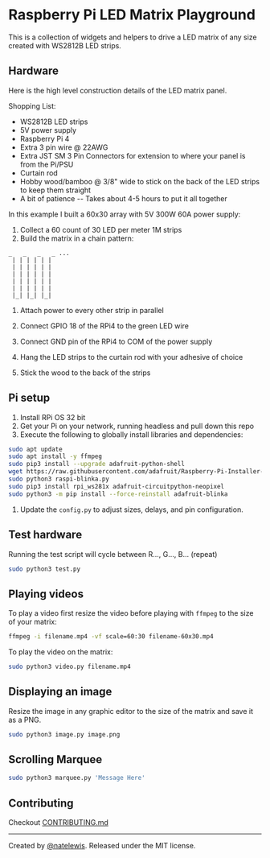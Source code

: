 # Raspberry Pi LED Matrix Playground

This is a collection of widgets and helpers to drive a LED matrix of any size created with WS2812B LED strips.

## Hardware

Here is the high level construction details of the LED matrix panel.

Shopping List:

* WS2812B LED strips
* 5V power supply
* Raspberry Pi 4
* Extra 3 pin wire @ 22AWG
* Extra JST SM 3 Pin Connectors for extension to where your panel is from the Pi/PSU
* Curtain rod
* Hobby wood/bamboo @ 3/8" wide to stick on the back of the LED strips to keep them straight
* A bit of patience -- Takes about 4-5 hours to put it all together

In this example I built a 60x30 array with 5V 300W 60A power supply:

1. Collect a 60 count of 30 LED per meter 1M strips
2. Build the matrix in a chain pattern:

```text
_   _   _   _ ...
 | | | | | |
 | | | | | |
 | | | | | |
 | | | | | |
 | | | | | |
 |_| |_| |_|
```

1. Attach power to every other strip in parallel

2. Connect GPIO 18 of the RPi4 to the green LED wire
3. Connect GND pin of the RPi4 to COM of the power supply
4. Hang the LED strips to the curtain rod with your adhesive of choice
5. Stick the wood to the back of the strips

## Pi setup

1. Install RPi OS 32 bit
2. Get your Pi on your network, running headless and pull down this repo
3. Execute the following to globally install libraries and dependencies:

```bash
sudo apt update
sudo apt install -y ffmpeg
sudo pip3 install --upgrade adafruit-python-shell
wget https://raw.githubusercontent.com/adafruit/Raspberry-Pi-Installer-Scripts/master/raspi-blinka.py
sudo python3 raspi-blinka.py
sudo pip3 install rpi_ws281x adafruit-circuitpython-neopixel
sudo python3 -m pip install --force-reinstall adafruit-blinka
```

1. Update the `config.py` to adjust sizes, delays, and pin configuration.

## Test hardware

Running the test script will cycle between R..., G..., B... (repeat)

```bash
sudo python3 test.py
```

## Playing videos

To play a video first resize the video before playing with `ffmpeg` to the size of your matrix:

```bash
ffmpeg -i filename.mp4 -vf scale=60:30 filename-60x30.mp4
```

To play the video on the matrix:

```bash
sudo python3 video.py filename.mp4
```

## Displaying an image

Resize the image in any graphic editor to the size of the matrix and save it as a PNG.

```bash
sudo python3 image.py image.png
```

## Scrolling Marquee

```bash
sudo python3 marquee.py 'Message Here'
```

## Contributing

Checkout [CONTRIBUTING.md](CONTRIBUTING.md)

---

Created by [@natelewis](https://github.com/natelewis). Released under the MIT license.
